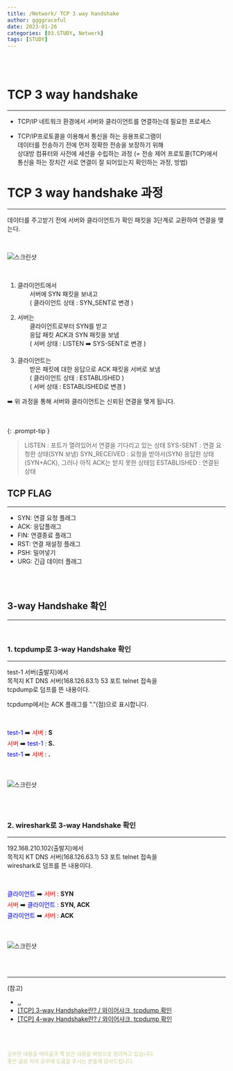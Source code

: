 ```yaml
---
title: /Network/ TCP 3 way handshake
author: ggggraceful
date: 2023-01-26
categories: [03.STUDY, Network]
tags: [STUDY]
---
```


<br/>
<br/>

# TCP 3 way handshake

---

- TCP/IP 네트워크 환경에서 서버와 클라이언트를 연결하는데 필요한 프로세스

- TCP/IP프로토콜을 이용해서 통신을 하는 응용프로그램이  
  데이터를 전송하기 전에 먼저 정확한 전송을 보장하기 위해  
  상대방 컴퓨터와 사전에 세션을 수립하는 과정
  (= 전송 제어 프로토콜(TCP)에서   
   통신을 하는 장치간 서로 연결이 잘 되어있는지 확인하는 과정, 방법)


# TCP 3 way handshake 과정

---

데이터를 주고받기 전에 서버와 클라이언트가 확인 패킷을 3단계로 교환하여 연결을 맺는다.

<br/>

![스크린샷](https://user-images.githubusercontent.com/109974940/214766458-81bd91fd-5ee0-4fcf-9e74-e3f1515b0249.png)

<br/>

1) 클라이언트에서  
　　서버에 SYN 패킷을 보내고   
　　( 클라이언트 상태 : SYN_SENT로 변경 )  

2) 서버는   
　　클라이언트로부터 SYN를 받고  
　　응답 패킷 ACK과 SYN 패킷을 보냄  
　　( 서버 상태 : LISTEN ➡️ SYS-SENT로 변경 )  

3) 클라이언트는   
　　받은 패킷에 대한 응답으로 ACK 패킷을 서버로 보냄  
　　( 클라이언트 상태 : ESTABLISHED )  
　　( 서버 상태 : ESTABLISHED로 변경 )  

➡️ 위 과정을 통해 서버와 클라이언트는 신뢰된 연결을 맺게 됩니다.

<br/>

{: .prompt-tip }
> LISTEN 	: 포트가 열려있어서 연결을 기다리고 있는 상태
> SYS-SENT	: 연결 요청한 상태(SYN 보냄)
> SYN_RECEIVED	: 요청을 받아서(SYN) 응답한 상태(SYN+ACK), 그러나 아직 ACK는 받지 못한 상태임
> ESTABLISHED	: 연결된 상태

## TCP FLAG

---

- SYN: 연결 요청 플래그
- ACK: 응답플래그
- FIN: 연결종료 플래그
- RST: 연결 재설정 플래그
- PSH: 밀어넣기
- URG: 긴급 데이터 플래그

<br/>
<br/>

## 3-way Handshake 확인 

---

<br/>

### 1. tcpdump로 3-way Handshake 확인

---

test-1 서버(출발지)에서  
목적지 KT DNS 서버(168.126.63.1) 53 포트 telnet 접속을  
tcpdump로 덤프를 뜬 내용이다.  
  
tcpdump에서는 ACK 플래그를 "."(점)으로 표시합니다.  

<br/>
  
<span style="color:blue">test-1</span> ➡️ <span style="color:red">서버</span> : **S**  
<span style="color:red">서버</span> ➡️ <span style="color:blue">test-1</span> : **S.**  
<span style="color:blue">test-1</span> ➡️ <span style="color:red">서버</span> : **.**  

<br/>

![스크린샷](https://user-images.githubusercontent.com/109974940/214987900-d6276289-90b2-48b1-8b27-4833321213c2.png)

<br/>
<br/>

### 2. wireshark로 3-way Handshake 확인

---

192.168.210.102(출발지)에서   
목적지 KT DNS 서버(168.126.63.1) 53 포트 telnet 접속을   
wireshark로 덤프를 뜬 내용이다.

<br/>

<span style="color:blue">클라이언트</span> ➡️ <span style="color:red">서버</span> : **SYN**  
<span style="color:red">서버</span> ➡️ <span style="color:blue">클라이언트</span> : **SYN, ACK**   
<span style="color:blue">클라이언트</span> ➡️ <span style="color:red">서버</span> : **ACK**  

<br/>

![스크린샷](https://user-images.githubusercontent.com/109974940/214989660-2daea49a-0528-43f2-95b5-31a9d820ecf2.png)

<br/>
<br/>

---

(참고)

- [..](https://mindnet.tistory.com/entry/%EB%84%A4%ED%8A%B8%EC%9B%8C%ED%81%AC-%EC%89%BD%EA%B2%8C-%EC%9D%B4%ED%95%B4%ED%95%98%EA%B8%B0-22%ED%8E%B8-TCP-3-WayHandshake-4-WayHandshake
  )
- [[TCP] 3-way Handshake란? / 와이어샤크, tcpdump 확인](https://sh-safer.tistory.com/142)
- [[TCP] 4-way Handshake란? / 와이어샤크, tcpdump 확인](https://sh-safer.tistory.com/146)

<br/>
<br/>

<span style="font-size: 12px; color:  #cbce91"> 공부한 내용을 여러글과 책 읽은 내용을 바탕으로 정리하고 있습니다.</span>  
<span style="font-size: 12px; color:  #cbce91"> 좋은 글로 저의 공부에 도움을 주시는 분들께 감사드립니다. </span>

<!--

❤️면접예상질문 ❤️

-->
